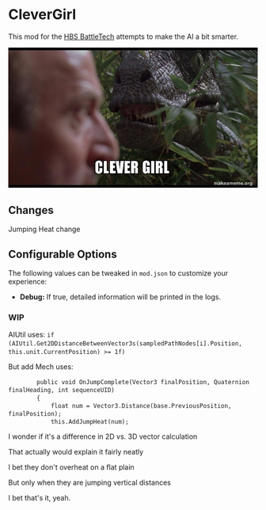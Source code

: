 # CleverGirl

This mod for the [HBS BattleTech](http://battletechgame.com/) attempts to make the AI a bit smarter.

![Jurassic Part Clever Girl](clever-girl-5b1b38.jpg)

## Changes

Jumping Heat change



## Configurable Options

The following values can be tweaked in `mod.json` to customize your experience:
* **Debug:** If true, detailed information will be printed in the logs.

### WIP

AIUtil uses: `if (AIUtil.Get2DDistanceBetweenVector3s(sampledPathNodes[i].Position, this.unit.CurrentPosition) >= 1f)`

But add Mech uses: 

```
        public void OnJumpComplete(Vector3 finalPosition, Quaternion finalHeading, int sequenceUID)
        {
            float num = Vector3.Distance(base.PreviousPosition, finalPosition);
            this.AddJumpHeat(num);
```

I wonder if it's a difference in 2D vs. 3D vector calculation

That actually would explain it fairly neatly

I bet they don't overheat on a flat plain

But only when they are jumping vertical distances

I bet that's it, yeah.